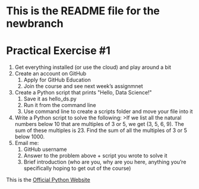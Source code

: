 # This is the README file for the newbranch
# Practical Exercise #1

1. Get everything installed (or use the cloud) and play around a bit
2. Create an account on GitHub
    1. Apply for GitHub Education
    2. Join the course and see next week’s assignmnet
3. Create a Python script that prints "Hello, Data Science!"
    1. Save it as hello_ds.py
    2. Run it from the command line
    3. Use command line to create a scripts folder and move your file into it
4. Write a Python script to solve the following: >If we list all the natural numbers below 10 that are multiples of 3 or 5, we get (3, 5, 6, 9). The sum of these multiples is 23. Find the sum of all the multiples of 3 or 5 below 1000.
5. Email me:
    1. GitHub username
    2. Answer to the problem above + script you wrote to solve it
    3. Brief introduction (who are you, why are you here, anything you’re specifically hoping to get out of the course)

This is the [Official Python Website](https://www.python.org)